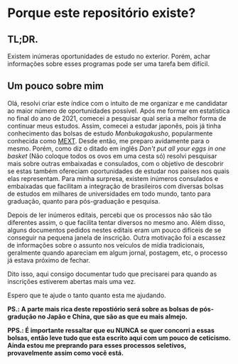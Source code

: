 # Porque este repositório existe?

## TL;DR.
Existem inúmeras oportunidades de estudo no exterior. Porém, achar informações sobre esses programas pode ser uma tarefa bem difícil.

## Um pouco sobre mim
Olá, resolvi criar este índice com o intuito de me organizar e me candidatar ao maior número de oportunidades possível. Após me formar em estatística no final do ano de 2021, comecei a pesquisar qual seria a melhor forma de continuar meus estudos. Assim, comecei a estudar japonês, pois já tinha conhecimento das bolsas de estudo _Monbukagakusho_, popularmente conhecida como [MEXT](./scholarships/japan/mext/). Desde então, me preparo avidamente para o mesmo. Porém, como diz o ditado em inglês _Don't put all your eggs in one basket_ (Não coloque todos os ovos em uma cesta só) resolvi pesquisar mais sobre outras embaixadas e consulados, com o objetivo de descobrir se estas também ofereciam oportunidades de estudar nos países nos quais elas representam. Para minha surpresa, existem inúmeros consulados e embaixadas que facilitam a integração de brasileiros com diversas bolsas de estudos em milhares de universidades em todo mundo, tanto para graduação, quanto para pós-graduação e pesquisa.  

Depois de ler inúmeros editais, percebi que os processos não são tão diferentes assim, o que facilita tentar diversos no mesmo ano. Além disso, alguns documentos pedidos nestes editais eram um pouco difíceis de se conseguir na pequena janela de inscrição. Outra motivação foi a escassez de informações sobre o assunto nos veículos de mídia tradicionais, geralmente quando apareciam em algum jornal, postagem, etc, o processo já estava próximo de fechar.  

Dito isso, aqui consigo documentar tudo que precisarei para quando as inscrições estiverem abertas mais uma vez.

Espero que te ajude o tanto quanto esta me ajudando.

**PS.: A parte mais rica deste repostiório será sobre as bolsas de pós-gradução no Japão e China, que são as que eu mais almejo.**

**PPS.: É importante ressaltar que eu **NUNCA** se quer concorri a essas bolsas, então leve tudo que esta escrito aqui com um pouco de ceticismo. Ainda estou me preprando para esses processos seletivos, provavelmente assim como você está.**
